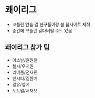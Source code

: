 # 쾌이리그
- 코틀린 연습 겸 친구들이랑 볼 웹사이트 제작
- 중간에 코틀린 갖다버릴 수도 있음

## 쾌이리그 참가 팀
- 아스날/윤원철
- 첼시/우지원
- 리버풀/전재민
- 맨시티/김완기
- 맹유/엉게
- 토트넘/서재오